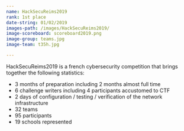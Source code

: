 ```yaml
---
name: HackSecuReims2019
rank: 1st place
date-string: 01/02/2019
images-path: /images/HackSecuReims2019/
image-scoreboard: scoreboard2019.png
image-group: teams.jpg
image-team: t35h.jpg

---
```

HackSecuReims2019 is a french cybersecurity competition that brings together 
the following statistics:
<ul>
<li>3 months of preparation including 2 months almost full time</li>
<li>6 challenge writers including 4 participants accustomed to CTF</li>
<li>2 days of configuration / testing / verification of the network infrastructure</li>
<li>32 teams</li>
<li>95 participants</li>
<li>19 schools represented</li>
</ul>
